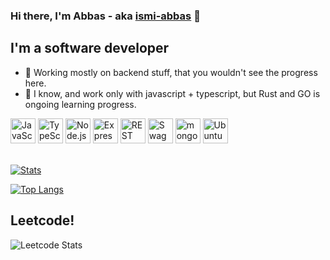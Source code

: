 ### Hi there, I'm Abbas - aka [ismi-abbas][twitter] 👋

## I'm a software developer

- 🌱 Working mostly on backend stuff, that you wouldn't see the progress here.
- 🥅 I know, and work only with javascript + typescript, but Rust and GO is ongoing learning progress.

<div align="start">
	<img height="40" src="https://user-images.githubusercontent.com/25181517/117447155-6a868a00-af3d-11eb-9cfe-245df15c9f3f.png" alt="JavaScript" title="JavaScript" />
	<img height="40" src="https://user-images.githubusercontent.com/25181517/183890598-19a0ac2d-e88a-4005-a8df-1ee36782fde1.png" alt="TypeScript" title="TypeScript" />
	<img height="40" src="https://user-images.githubusercontent.com/25181517/183568594-85e280a7-0d7e-4d1a-9028-c8c2209e073c.png" alt="Node.js" title="Node.js" />
	<img height="40" src="https://user-images.githubusercontent.com/25181517/183859966-a3462d8d-1bc7-4880-b353-e2cbed900ed6.png" alt="Express" title="Express" />
  <img height="40" src="https://user-images.githubusercontent.com/25181517/192107858-fe19f043-c502-4009-8c47-476fc89718ad.png" alt="REST" title="REST" />
	<img height="40" src="https://user-images.githubusercontent.com/25181517/186711335-a3729606-5a78-4496-9a36-06efcc74f800.png" alt="Swagger" title="Swagger" />
	<img height="40" src="https://user-images.githubusercontent.com/25181517/182884177-d48a8579-2cd0-447a-b9a6-ffc7cb02560e.png" alt="mongoDB" title="mongoDB" />
	<img height="40" src="https://user-images.githubusercontent.com/25181517/186884153-99edc188-e4aa-4c84-91b0-e2df260ebc33.png" alt="Ubuntu" title="Ubuntu" />
</div>

<br/>

[![Stats](https://github-readme-stats.vercel.app/api?username=ismi-abbas&theme=tokyonight&count_private=true&show_icons=true)](https://github.com/ismi-abbas?tab=repositories)

[![Top Langs](https://github-readme-stats.vercel.app/api/top-langs/?username=ismi-abbas&langs_count=20&layout=compact&theme=tokyonight)](https://github.com/ismi-abbas?tab=repositories)

[twitter]: https://twitter.com/ismi_abbas

## Leetcode!
![Leetcode Stats](https://leetcard.jacoblin.cool/ismi-abbas?ext=activity&theme=nord)


